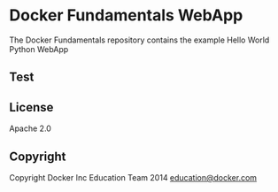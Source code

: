 Docker Fundamentals WebApp
==========================

The Docker Fundamentals repository contains the example Hello World Python WebApp
## Test
## License

Apache 2.0

## Copyright

Copyright Docker Inc Education Team 2014 <education@docker.com>
